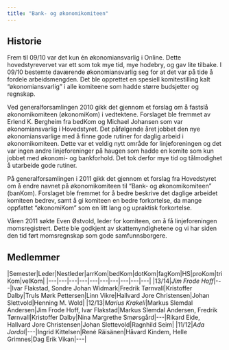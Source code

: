 ```yaml
---
title: "Bank- og økonomikomiteen"
---
```


Historie
--------

Frem til 09/10 var det kun én økonomiansvarlig i Online. Dette
hovedstyrevervet var ett som tok mye tid, mye hodebry, og gav lite
tilbake. I 09/10 bestemte daværende økonomiansvarlig seg for at det var
på tide å fordele arbeidsmengden. Det ble opprettet en spesiell
komitestilling kalt “økonomiansvarlig” i alle komiteene som hadde større
budsjetter og regnskap.

Ved generalforsamlingen 2010 gikk det gjennom et forslag om å fastslå
økonomikomiteen (økonomiKom) i vedtektene. Forslaget ble fremmet av
Erlend K. Bergheim fra bedKom og Michael Johansen som var
økonomiansvarlig i Hovedstyret. Det påfølgende året jobbet den nye
økonomiansvarlige med å finne gode rutiner for daglig arbeid i
økonomikomiteen. Dette var et veldig nytt område for linjeforeningen og
det var ingen andre linjeforeninger på haugen som hadde en komite som
kun jobbet med økonomi- og bankforhold. Det tok derfor mye tid og
tålmodighet å utarbeide gode rutiner.

På generalforsamlingen i 2011 gikk det gjennom et forslag fra
Hovedstyret om å endre navnet på økonomikomiteen til “Bank- og
økonomikomiteen” (banKom). Forslaget ble fremmet for å bedre beskrive
det daglige arbeidet komiteen bedrev, samt å gi komiteen en bedre
forkortelse, da mange oppfattet “økonomiKom” som en litt lang og
upraktisk forkortelse.

Våren 2011 søkte Even Østvold, leder for komiteen, om å få
linjeforeningen momsregistrert. Dette ble godkjent av skattemyndighetene
og vi har siden den tid ført momsregnskap som gode samfunnsborgere.

## Medlemmer

|Semester|Leder|Nestleder|arrKom|bedKom|dotKom|fagKom|HS|proKom|triKom|velKom|
|---|---|---|---|---|---|---|---|---|---|
|13/14|*Jim Frode Hoff*|---|Ivar Flakstad, Sondre Johan Widmark|Fredrik Tørnvall|Kristoffer Dalby|Truls Mørk Pettersen|Linn Vikre|Hallvard Jore Christensen|Johan Slettvold|Henning M. Wold|
|12/13|*Marius Krakeli*|Markus Slemdal Andersen|Jim Frode Hoff, Ivar Flakstad|Markus Slemdal Andersen, Fredrik Tørnvall|Kristoffer Dalby|Nina Margrethe Smørsgård|---|Rikard Eide, Hallvard Jore Christensen|Johan Slettevold|Ragnhild Seim|
|11/12|*Ada Jordal*|---|Ingrid Kittelsen|René Räisänen|Håvard Kindem, Helle Grimnes|Dag Erik Vikan|---|